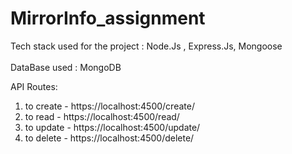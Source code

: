 # MirrorInfo_assignment

Tech stack used for the project : Node.Js , Express.Js, Mongoose <br><br>
DataBase used : MongoDB

API Routes:
1. to create - https://localhost:4500/create/
2. to read  -  https://localhost:4500/read/
3. to update - https://localhost:4500/update/
4. to delete - https://localhost:4500/delete/
